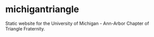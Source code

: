 # michigantriangle
Static website for the University of Michigan - Ann-Arbor Chapter of Triangle Fraternity.

